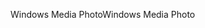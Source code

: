 <span data-ttu-id="72cfd-101">Windows Media Photo</span><span class="sxs-lookup"><span data-stu-id="72cfd-101">Windows Media Photo</span></span>